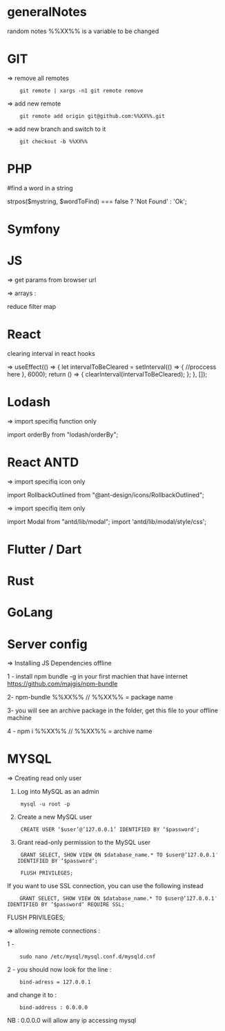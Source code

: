 # generalNotes
random  notes
%%XX%% is a variable to be changed

# GIT 

=> remove all remotes

        git remote | xargs -n1 git remote remove

=> add new remote 

        git remote add origin git@github.com:%%XX%%.git
 
=> add new branch and switch to it 

        git checkout -b %%XX%%

# PHP 

#find a word in a string

 
strpos($mystring, $wordToFind) === false ? 'Not Found' : 'Ok';

# Symfony


# JS

=> get params from browser url 

=> arrays :

reduce
filter
map


# React

clearing interval in react hooks 

=>   useEffect(() => {
    let intervalToBeCleared = setInterval(() => {
       //proccess here
    }, 6000);
    return () => {
      clearInterval(intervalToBeCleared);
    };
  }, []);
  
  
# Lodash 

=> import specifiq function only 

import orderBy from "lodash/orderBy";

# React ANTD 

=> import specifiq  icon only 

import RollbackOutlined  from "@ant-design/icons/RollbackOutlined";

=> import specifiq item only

import Modal from "antd/lib/modal";
import 'antd/lib/modal/style/css';


# Flutter / Dart



# Rust


# GoLang 

# Server config


=> Installing JS Dependencies offline 

1 -  install npm bundle -g in your first machien that have internet  https://github.com/majgis/npm-bundle

2- npm-bundle %%XX%%  // %%XX%%  = package name

3- you will see an archive package in the folder, get this file to your offline machine 

4 - npm i %%XX%% // %%XX%%  = archive name


# MYSQL


=> Creating read only user 

1. Log into MySQL as an admin
 
        mysql -u root -p 
 
2. Create a new MySQL user


        CREATE USER ‘$user‘@’127.0.0.1’ IDENTIFIED BY ‘$password‘;

3. Grant read-only permission to the MySQL user


        GRANT SELECT, SHOW VIEW ON $database_name.* TO $user@’127.0.0.1′ IDENTIFIED BY ‘$password‘;

        FLUSH PRIVILEGES;

If you want to use SSL connection, you can use the following instead

        GRANT SELECT, SHOW VIEW ON $database_name.* TO $user@’127.0.0.1′ IDENTIFIED BY ‘$password‘ REQUIRE SSL;

FLUSH PRIVILEGES;


=> allowing remote connections :

1 - 

        sudo nano /etc/mysql/mysql.conf.d/mysqld.cnf

2 - you should now look for the line :

        bind-adress = 127.0.0.1 

and change it to : 

        bind-address : 0.0.0.0

NB : 0.0.0.0  will allow any ip accessing mysql 



